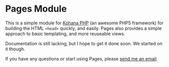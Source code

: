 # Pages Module

This is a simple module for [Kohana PHP](http://kohanaphp.com) (an awesome PHP5 framework) for building the HTML `<head>` quickly, and easily. Pages also provides a simple approach to basic templating, and more reuseable views.

Documentation is still lacking, but I hope to get it done soon. We started on it though.

If you have any questions or start using Pages, please [send me an email](mailto:sam@samsoff.es).